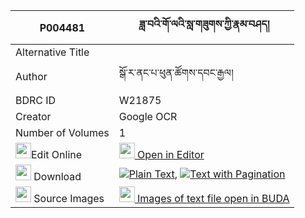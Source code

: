 |P004481|ཟླ་བའི་གོ་ལའི་སླ་གཟུགས་ཀྱི་རྣམ་བཤད། 
| --- | --- 
|Alternative Title |
|Author| སྒོ་ར་ནང་པ་ཕུན་ཚོགས་དབང་རྒྱལ།
|BDRC ID | W21875
|Creator | Google OCR
|Number of Volumes| 1
|<img width="25" src="https://img.icons8.com/color/25/000000/edit-property.png">Edit Online| [<img width="25" src="https://avatars.githubusercontent.com/u/45091458?s=200&v=4"> Open in Editor](http://editor.openpecha.org/P004481)
|<img width="25" src="https://img.icons8.com/fluent/48/000000/download-2.png"/>  Download | [![](https://img.icons8.com/color/20/000000/txt.png)Plain Text](https://github.com/Openpecha/P004481/releases/download/v1/dawa_i_gola_i_la_zuk_kyi_namsh_plain_P004481.zip), [![](https://img.icons8.com/color/20/000000/txt.png)Text with Pagination](https://github.com/Openpecha/P004481/releases/download/v1/dawa_i_gola_i_la_zuk_kyi_namsh_pages_P004481.zip)
|<img width="25" src="https://img.icons8.com/plasticine/100/000000/pictures-folder.png"/>  Source Images | [<img width="25" src="https://library.bdrc.io/icons/BUDA-small.svg"> Images of text file open in BUDA](https://library.bdrc.io/show/bdr:W21875)